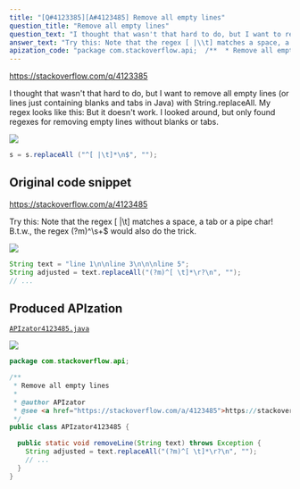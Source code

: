 ```yaml
---
title: "[Q#4123385][A#4123485] Remove all empty lines"
question_title: "Remove all empty lines"
question_text: "I thought that wasn't that hard to do, but I want to remove all empty lines (or lines just containing blanks and tabs in Java) with String.replaceAll. My regex looks like this: But it doesn't work. I looked around, but only found regexes for removing empty lines without blanks or tabs."
answer_text: "Try this: Note that the regex [ |\\t] matches a space, a tab or a pipe char! B.t.w., the regex (?m)^\\s+$ would also do the trick."
apization_code: "package com.stackoverflow.api;  /**  * Remove all empty lines  *  * @author APIzator  * @see <a href=\"https://stackoverflow.com/a/4123485\">https://stackoverflow.com/a/4123485</a>  */ public class APIzator4123485 {    public static void removeLine(String text) throws Exception {     String adjusted = text.replaceAll(\"(?m)^[ \\t]*\\r?\\n\", \"\");     // ...   } }"
---
```


https://stackoverflow.com/q/4123385

I thought that wasn&#x27;t that hard to do, but I want to remove all empty lines (or lines just containing blanks and tabs in Java) with String.replaceAll.
My regex looks like this:
But it doesn&#x27;t work.
I looked around, but only found regexes for removing empty lines without blanks or tabs.


<div class="code-logo"><img src="/stackoverflow.png" /></div>

```java
s = s.replaceAll ("^[ |\t]*\n$", "");
```


## Original code snippet

https://stackoverflow.com/a/4123485

Try this:
Note that the regex [ |\t] matches a space, a tab or a pipe char!
B.t.w., the regex (?m)^\s+$ would also do the trick.

<div class="code-logo"><img src="/stackoverflow.png" /></div>

```java
String text = "line 1\n\nline 3\n\n\nline 5";
String adjusted = text.replaceAll("(?m)^[ \t]*\r?\n", "");
// ...
```

## Produced APIzation

[`APIzator4123485.java`](https://github.com/blind-papers/apization-temp-data/raw/main/search/APIzator4123485.java)

<div class="code-logo"><img src="/apizator.png" /></div>

```java
package com.stackoverflow.api;

/**
 * Remove all empty lines
 *
 * @author APIzator
 * @see <a href="https://stackoverflow.com/a/4123485">https://stackoverflow.com/a/4123485</a>
 */
public class APIzator4123485 {

  public static void removeLine(String text) throws Exception {
    String adjusted = text.replaceAll("(?m)^[ \t]*\r?\n", "");
    // ...
  }
}

```